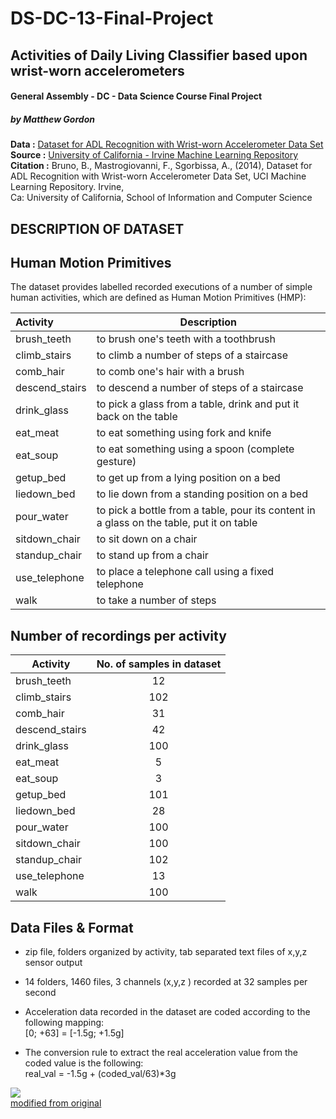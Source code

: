 # DS-DC-13-Final-Project
## Activities of Daily Living Classifier based upon wrist-worn accelerometers
#### General Assembly - DC - Data Science Course Final Project
##### by Matthew Gordon    





__Data :__  [Dataset for ADL Recognition with Wrist-worn Accelerometer Data Set](http://archive.ics.uci.edu/ml/datasets/Dataset+for+ADL+Recognition+with+Wrist-worn+Accelerometer)   
__Source :__ [University of California - Irvine Machine Learning Repository ](http://archive.ics.uci.edu/ml )    
__Citation :__ Bruno, B., Mastrogiovanni, F., Sgorbissa, A., (2014), Dataset for ADL Recognition with Wrist-worn Accelerometer Data Set, UCI Machine Learning Repository. Irvine,   
Ca: University of California, School of Information and Computer Science   

DESCRIPTION OF DATASET
-------------------------
Human Motion Primitives
--------------------------
The dataset provides labelled recorded executions of a number of simple human activities, which are defined as Human Motion Primitives (HMP):     

| Activity | Description |   
|:---------|--------------|   
|brush_teeth|   to brush one's teeth with a toothbrush|
|climb_stairs|  to climb a number of steps of a staircase|
|comb_hair|    to comb one's hair with a brush|
|descend_stairs| to descend a number of steps of a staircase|
|drink_glass|    to pick a glass from a table, drink and put it back on the table|
|eat_meat|	   to eat something using fork and knife|
|eat_soup|	   to eat something using a spoon (complete gesture)|
|getup_bed|     to get up from a lying position on a bed|
|liedown_bed|    to lie down from a standing position on a bed|
|pour_water|   to pick a bottle from a table, pour its content in a glass on the  table, put it on table|
|sitdown_chair|  to sit down on a chair|
|standup_chair|  to stand up from a chair|
|use_telephone|  to place a telephone call using a fixed telephone|
|walk|	   	to take a number of steps|

Number of recordings per activity
--------------------------------------
| Activity| No. of samples in dataset |
|---------|:------------------------:|
|brush_teeth| 12 |
|climb_stairs | 102 |
|comb_hair | 31 |
|descend_stairs |42 |
|drink_glass |100 |
|eat_meat |5 |
|eat_soup |3 |
|getup_bed |101 |
|liedown_bed |28 |
|pour_water |100 |
|sitdown_chair |100 |
|standup_chair |102 |
|use_telephone| 13 |
|walk |100|

Data Files & Format
--------------------
- zip file, folders organized by activity, tab separated text files of x,y,z sensor output    

- 14 folders, 1460 files, 3 channels (x,y,z ) recorded at 32 samples per second

- Acceleration data recorded in the dataset are coded according to the following mapping:    
      [0; +63] = [-1.5g; +1.5g]

- The conversion rule to extract the real acceleration value from the coded value is the following:   
      real_val = -1.5g + (coded_val/63)*3g

   
![]('hand.jpg')     
[modified from original](https://www.colourbox.dk/preview/2586636-right-hand-isolated-on-the-white.jpg)

